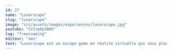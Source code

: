 ```yaml
---
id: 27
name: "Lunarscape"
slug: "lunarscape"
image: "src/assets/images/experiences/lunarscape.jpg"
youtube: "CVJrp6p3HdU"
tag: "freeroaming"
editeur: "vex"
text: "Lunarscape est un escape game en réalité virtuelle qui vous plonge dans une mission d'enquête sur la Lune. Après plusieurs jours sans nouvelles de la base lunaire 42, vous et votre équipe êtes envoyés pour découvrir ce qui s'y est passé. Vous devrez explorer les installations, résoudre des énigmes et collaborer étroitement avec vos coéquipiers pour mener à bien votre mission. Le jeu est conçu pour 2 à 4 joueurs, avec une durée d'environ 30 minutes et un niveau de difficulté considéré comme facile."
---
```

